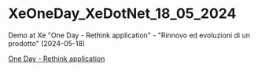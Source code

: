 # XeOneDay_XeDotNet_18_05_2024

Demo at Xe "One Day - Rethink application" - "Rinnovo ed evoluzioni di un prodotto" (2024-05-18)

[One Day - Rethink application](https://www.xedotnet.org/eventi/one-day-rethink-application/)